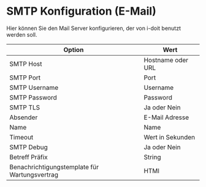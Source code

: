 # SMTP Konfiguration (E-Mail)

Hier können Sie den Mail Server konfigurieren, der von i-doit benutzt werden soll.

| Option                                        | Wert              |
| --------------------------------------------- | ----------------- |
| SMTP Host                                     | Hostname oder URL |
| SMTP Port                                     | Port              |
| SMTP Username                                 | Username          |
| SMTP Password                                 | Password          |
| SMTP TLS                                      | Ja oder Nein      |
| Absender                                      | E-Mail Adresse    |
| Name                                          | Name              |
| Timeout                                       | Wert in Sekunden  |
| SMTP Debug                                    | Ja oder Nein      |
| Betreff Präfix                                | String            |
| Benachrichtigungstemplate für Wartungsvertrag | HTMl              |
